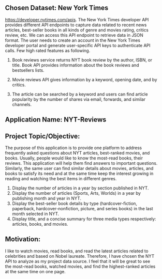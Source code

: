 ## Chosen Dataset: New York Times
https://developer.nytimes.com/apis.
The New York Times developer API provides different API endpoints to capture data related to recent news articles, best-seller books in all kinds of genre and movies rating, critics review, etc. We can access this API endpoint to retrieve data in JSON format. The user needs to create an account in the New York Times developer portal and generate user-specific API keys to authenticate API calls. Few high rated features as following.

1. Book reviews service returns NYT book review by the author, ISBN, or title. Book API provides information about the book reviews and bestsellers lists.

1. Movie reviews API gives information by a keyword, opening date, and by critics.

1. The article can be searched by a keyword and users can find article popularity by the number of shares via email, forwards, and similar channels.


## Application Name: NYT-Reviews

## Project Topic/Objective:

The purpose of this application is to provide one platform to address frequently asked questions about NYT articles, best-ranked movies, and books. Usually, people would like to know the most-read books, their reviews. This application will help them find answers to important questions. Similarly, the same user can find similar details about movies, articles, and books to satisfy its need and at the same time keep the interest growing in reading and watching the best items in different genres.

1.	Display the number of articles in a year by section published in NYT.
1.	Display the number of articles (Sports, Arts, Worlds) in a year by publishing month and year in NYT.
1.	Display the best-seller book details by type (hardcover-fiction, paperback, hardcover-nonfiction, picture, and series books) in the last month selected in NYT.
1.	Display title, and a concise summary for three media types respectively: articles, books, and movies.

## Motivation:

I like to watch movies, read books, and read the latest articles related to celebrities and based on Nobel laureate. Therefore, I have chosen the NYT API to analyze as my project data source. I feel that it will be great to see the most-read books, watched movies, and find the highest-ranked articles at the same time on one page.


